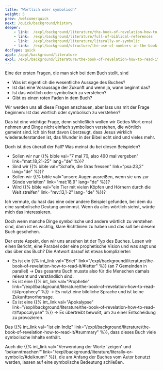 ```yaml
---
title: "Wörtlich oder symbolisch"
weight: 5
prev: /welcome/quick
next: /quick/background/history
deeper:
    - link:  /expl/background/literature/the-book-of-revelation-how-to-read-it
    - link:  /expl/background/literature/full-of-biblical-references
    - link:  /expl/background/literature/literally-or-symbolic
    - link:  /expl/background/structure/the-use-of-numbers-in-the-book-of-revelation
docType: quick
appl: /appl/background/literature
expl: /expl/background/literature/the-book-of-revelation-how-to-read-it
---
```


Eine der ersten Fragen, die man sich bei dem Buch stellt, sind
- Was ist eigentlich die wesentliche Aussage des Buches?
- Ist das eine Voraussage der Zukunft und wenn ja, wann beginnt das?
- Ist das wörtlich oder symbolisch zu verstehen?
- Gibt es einen roten Faden in dem Buch?

Wir werden uns all diese Fragen anschauen, aber lass uns mit der Frage beginnen: Ist das wörtlich oder symbolisch zu verstehen?

Das ist eine wichtige Frage, denn schließlich wollen wir Gottes Wort ernst nehmen und Dinge nicht einfach symbolisch verstehen, die wörtlich gemeint sind. Ich bin fest davon überzeugt, dass Jesus wirklich wiederauferstanden ist, das Wunder in der Bibel echt sind und vieles mehr.

Doch ist dies überall der Fall? Was meinst du bei diesen Beispielen?
- Sollen wir nur {{% bible val="7 mal 70, also 490 mal vergeben" link="mat:18,21-25" lang="de" %}}?
- Sind wir {{% bible val="Schafe, die Gras fressen" link="psa:23,2" lang="de" %}}?
- Sollen wir {{% bible val="unsere Augen ausreißen, wenn sie uns zur Sünde verleiten" link="mat:18,9" lang="de" %}}?
- Wird {{% bible val="ein Tier mit vielen Köpfen und Hörnern durch die Welt streifen" link="rev:13,1-2" lang="de" %}}?

Ich vermute, du hast das eine oder andere Beispiel gefunden, bei dem du eine symbolische Deutung annimmst. Wenn du alles wörtlich siehst, würde mich das interessieren.

Doch wenn manche Dinge symbolische und andere wörtlich zu verstehen sind, dann ist es wichtig, klare Richtlinien zu haben und das soll bei diesem Buch geschehen.

Der erste Aspekt, den wir uns ansehen ist der Typ des Buches. Lesen wir einen Bericht, eine Parabel oder eine prophetische Vision und was sagt uns das über das Buch? Die Antwort darauf ist etwas komplizierter:
- Es ist ein {{% int_link val="Brief" link="/expl/background/literature/the-book-of-revelation-how-to-read-it/#letter" %}} (an 7 Gemeinden in parallel) -> Das gesamte Buch musste also für die Menschen damals relevant und verständlich sind.
- Es ist eine {{% int_link val="Prophetie" link="/expl/background/literature/the-book-of-revelation-how-to-read-it/#prophecy" %}} -> Es nutzt eine bildliche Sprache und ist keine Zukunftsvorhersage.
- Es ist eine {{% int_link val="Apokalypse" link="/expl/background/literature/the-book-of-revelation-how-to-read-it/#apocalypse" %}} -> Es übertreibt bewußt, um zu einer Entscheidung zu provozieren.

Das {{% int_link val="ist ein Indiz" link="/expl/background/literature/the-book-of-revelation-how-to-read-it/#summary" %}}, dass dieses Buch viele symbolische Inhalte enthält.

Auch die {{% int_link val="Verwendung der Worte 'zeigen' und 'bekanntmachen'" link="/expl/background/literature/literally-or-symbolic/#deiknumi" %}}, die am Anfang der Buches vom Autor benutzt werden, lassen auf eine symbolische Bedeutung schließen.